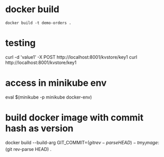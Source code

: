 # docker build
```
docker build -t demo-orders .
```

# testing
curl -d 'value1' -X POST http://localhost:8001/kvstore/key1
curl http://localhost:8001/kvstore/key1

# access in minikube env 
eval $(minikube -p minikube docker-env)

# build docker image with commit hash as version
docker build --build-arg GIT_COMMIT=$(git rev-parse HEAD) -t my_image:$(git rev-parse HEAD) .